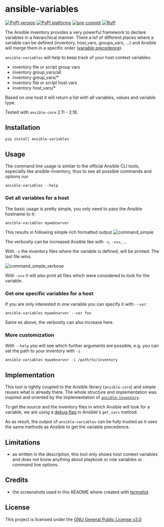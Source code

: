 # ansible-variables

[![PyPI version][pypi-version-badge]][pypi-link]
[![PyPI platforms][pypi-platforms-badge]][pypi-link]
[![pre-commit][pre-commit-badge]][pre-commit-link]
[![Ruff][ruff-badge]][ruff-link]

The Ansible inventory provides a very powerful framework to declare variables in a hierarchical manner.
There a lof of different places where a variable can be defined (inventory, host_vars, groups_vars, ...)
and Ansible will merge them in a specific order
([variable precedence](https://docs.ansible.com/ansible/latest/playbook_guide/playbooks_variables.html#understanding-variable-precedence)).

`ansible-variables` will help to keep track of your host context variables:

- inventory file or script group vars
- inventory group_vars/all
- inventory group_vars/\*
- inventory file or script host vars
- inventory host_vars/\*

Based on one host it will return a list with all variables, values and variable type.

Tested with `ansible-core` 2.11 - 2.18.

## Installation

```bash
pip install ansible-variables
```

## Usage

The command line usage is similar to the official Ansible CLI tools, especially like ansible-inventory,
thus to see all possible commands and options run

```plain
ansible-variables --help
```

### Get all variables for a host

The basic usage is pretty simple, you only need to pass the Ansible hostname to it:

```plain
ansible-variables mywebserver
```

This results in following simple rich formatted output
![command_simple](https://github.com/hille721/ansible-variables/raw/main/docs/img/command_simple.png)

The verbosity can be increased Ansible like with `-v`, `-vvv`, ...

With `-v` the inventory files where the variable is defined, will be printed. The last file wins.

![command_simple_verbose](https://github.com/hille721/ansible-variables/raw/main/docs/img/command_simple_verbose.png)

With `-vvv` it will also print all files which were considered to look for the variable.

### Get one specific variables for a host

If you are only interested in one variable you can specify it with `--var`:

```plain
ansible-variables mywebserver --var foo
```

Same es above, the verbosity can also increase here.

### More customization

With `--help` you will see which further arguments are possible, e.g. you can set the path to your inventory with `-i`

```plain
ansible-variables mywebserver -i /path/to/inventory
```

## Implementation

This tool is tightly coupled to the Ansible library (`ansible-core`) and simple reuses what is already there.
The whole structure and implementation was inspired and oriented by the implementation of
[`ansible-inventory`](https://github.com/ansible/ansible/blob/devel/lib/ansible/cli/inventory.py).

To get the source and the inventory files in which Ansible will look for a variable,
we are using a [debug flag](https://github.com/ansible/ansible/blob/devel/lib/ansible/vars/manager.py#L187)
in Ansible's `get_vars` method.

As as result, the output of `ansible-variables` can be fully trusted
as it uses the same methods as Ansible to get the variable precedence.

## Limitations

- as written in the description, this tool only shows host context variables and
  does not know anything about playbook or role variables or command line options.

## Credits

- the screenshots used  in this README where created with [termshot](https://github.com/homeport/termshot)

## License

This project is licensed under the [GNU General Public License v3.0](https://github.com/hille721/ansible-variables/blob/main/LICENSE)

[pre-commit-badge]: https://img.shields.io/badge/pre--commit-enabled-brightgreen?logo=pre-commit&logoColor=white%3E
[pre-commit-link]: https://pre-commit.com/
[pypi-link]: https://pypi.org/project/ansible-variables/
[pypi-platforms-badge]: https://img.shields.io/pypi/pyversions/ansible-variables
[pypi-version-badge]: https://badge.fury.io/py/ansible-variables.svg
[ruff-badge]: https://img.shields.io/endpoint?url=https://raw.githubusercontent.com/astral-sh/ruff/main/assets/badge/v2.json
[ruff-link]: https://github.com/astral-sh/ruff
